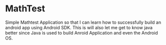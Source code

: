 MathTest
========

Simple Mathtest Application so that I can learn how to successfully build an android app using Android SDK.
This is will also let me get to know java better since Java is used to build Anroid Application and even the
Android OS.
